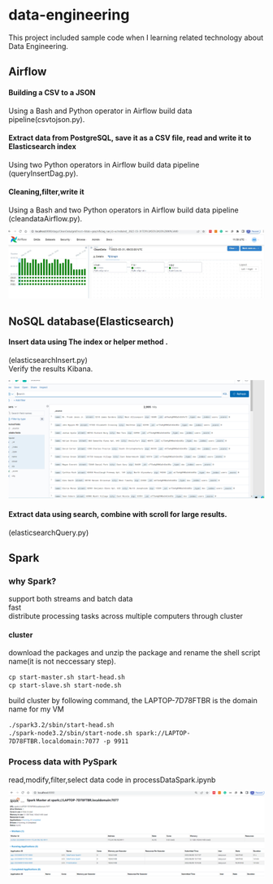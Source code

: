 # data-engineering

This project included sample code when I learning related technology about Data Engineering.
## Airflow
####  Building a CSV to a JSON  
Using a Bash and Python operator in Airflow build data pipeline(csvtojson.py).

####  Extract data from PostgreSQL, save it as a CSV file, read and write it to  Elasticsearch index
Using  two Python operators in Airflow build data pipeline (queryInsertDag.py).

#### Cleaning,filter,write it

Using a Bash and two Python operators in Airflow build data pipeline (cleandataAirflow.py).

![cleandataAirflow](https://github.com/XiaoyuSun-hub/data-engineering/blob/master/pic/airflow_cleandata.jpg)


## NoSQL database(Elasticsearch) 
#### Insert data using The index or helper method .
(elasticsearchInsert.py)  
Verify the results Kibana.

![Kibana](https://github.com/XiaoyuSun-hub/data-engineering/blob/master/pic/elastic_kibanna.png)


#### Extract data using search, combine with scroll for large results.
 (elasticsearchQuery.py)
 
##  Spark
### why Spark?
support both streams and batch data  
fast   
distribute processing tasks across multiple computers through cluster  



#### cluster
download the packages and unzip the package and rename the shell script name(it is not neccessary step).
```
cp start-master.sh start-head.sh
cp start-slave.sh start-node.sh
```

build cluster by following command, the LAPTOP-7D78FTBR is the domain name for my VM
```
./spark3.2/sbin/start-head.sh
./spark-node3.2/sbin/start-node.sh spark://LAPTOP-7D78FTBR.localdomain:7077 -p 9911
```


### Process data with PySpark
read,modify,filter,select data
code in processDataSpark.ipynb

![Cluster](https://github.com/XiaoyuSun-hub/data-engineering/blob/master/pic/spark_cluster.png)







